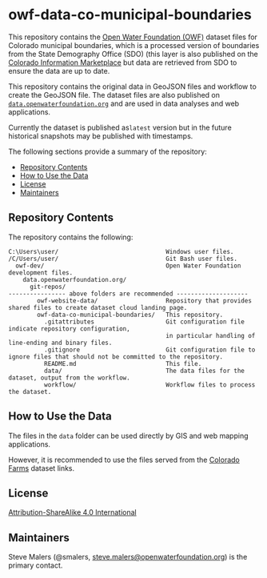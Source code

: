 # owf-data-co-municipal-boundaries #

This repository contains the [Open Water Foundation (OWF)](https://openwaterfoundation.org)
dataset files for Colorado municipal boundaries,
which is a processed version of boundaries from the State Demography Office (SDO)
(this layer is also published on the
[Colorado Information Marketplace](https://data.colorado.gov/Local-Aggregation/Municipal-Boundaries-in-Colorado/u943-ics6)
but data are retrieved from SDO to ensure the data are up to date.

This repository contains the original data in GeoJSON files 
and workflow to create the GeoJSON file.
The dataset files are also published on
[`data.openwaterfoundation.org`](https://data.openwaterfoundation.org)
and are used in data analyses and web applications.

Currently the dataset is published as`latest` version but in the future
historical snapshots may be published with timestamps.

The following sections provide a summary of the repository:

* [Repository Contents](#repository-contents)
* [How to Use the Data](#how-to-use-the-data)
* [License](#license)
* [Maintainers](#maintainers)

## Repository Contents ##

The repository contains the following:

```text
C:\Users\user/                              Windows user files.
/C/Users/user/                              Git Bash user files.
  owf-dev/                                  Open Water Foundation development files.
    data.openwaterfoundation.org/
      git-repos/
---------------- above folders are recommended --------------------
        owf-website-data/                   Repository that provides shared files to create dataset cloud landing page.
        owf-data-co-municipal-boundaries/   This repository.
          .gitattributes                    Git configuration file indicate repository configuration,
                                            in particular handling of line-ending and binary files.
          .gitignore                        Git configuration file to ignore files that should not be committed to the repository.
          README.md                         This file.
          data/                             The data files for the dataset, output from the workflow.
          workflow/                         Workflow files to process the dataset.
```

## How to Use the Data ##

The files in the `data` folder can be used directly by GIS and web mapping applications.

However, it is recommended to use the files served from the
[Colorado Farms](https://data.openwaterfoundation.org/state/co/sdo/municipal-boundaries/) dataset links.

## License ##

[Attribution-ShareAlike 4.0 International](https://creativecommons.org/licenses/by-sa/4.0/)

## Maintainers ##

Steve Malers (@smalers, steve.malers@openwaterfoundation.org) is the primary contact.
